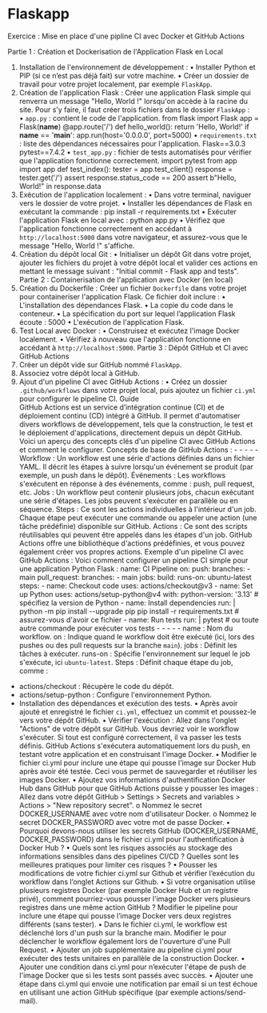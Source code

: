 # Flaskapp
Exercice : Mise en place d'une pipline CI avec Docker et GitHub Actions  

Partie 1 : Création et Dockerisation de l'Application Flask en Local 
1. Installation de l'environnement de développement : 
• Installer Python et PIP (si ce n’est pas déjà fait) sur votre machine. 
• Créer un dossier de travail pour votre projet localement, par exemple `FlaskApp`. 
2. Création de l'application Flask : Créer une application Flask simple qui renverra un message 
"Hello, World !" lorsqu'on accède à la racine du site. Pour s’y faire, il faut créer trois fichiers dans 
le dossier `FlaskApp` :  
• `app.py` : contient le code de l'application. 
from flask import Flask 
app = Flask(__name__) 
@app.route('/') 
def hello_world(): 
return 'Hello, World!' 
if __name__ == '__main__': 
app.run(host='0.0.0.0', port=5000) 
• `requirements.txt` : liste des dépendances nécessaires pour l'application. 
Flask==3.0.3 
pytest==7.4.2 
• `test_app.py` : fichier de tests automatisés pour vérifier que l'application fonctionne 
correctement. 
import pytest 
from app import app 
def test_index(): 
tester = app.test_client() 
response = tester.get('/') 
assert response.status_code == 200 
assert b"Hello, World!" in response.data 
3. Exécution de l'application localement : 
• Dans votre terminal, naviguer vers le dossier de votre projet. 
• Installer les dépendances de Flask en exécutant la commande : pip install -r requirements.txt 
• Exécuter l'application Flask en local avec : python app.py 
• Vérifiez que l'application fonctionne correctement en accédant à `http://localhost:5000` dans votre 
navigateur, et assurez-vous que le message "Hello, World !" s'affiche. 
4. Création du dépôt local Git : 
• Initialiser un dépôt Git dans votre projet, ajouter les fichiers du projet à votre dépôt local et valider 
ces actions en mettant le message suivant : "Initial commit - Flask app and tests". 
Partie 2 : Containerisation de l'application avec Docker (en local) 
1. Création du Dockerfile : Créer un fichier `Dockerfile` dans votre projet pour containeriser 
l'application Flask. Ce fichier doit inclure : 
• L'installation des dépendances Flask. 
• La copie du code dans le conteneur. 
• La spécification du port sur lequel l’application Flask écoute : 5000 
• L'exécution de l'application Flask. 
2. Test Local avec Docker : 
• Construisez et exécutez l'image Docker localement. 
• Vérifiez à nouveau que l'application fonctionne en accédant à `http://localhost:5000`. 
Partie 3 : Dépôt GitHub et CI avec GitHub Actions 
1. Créer un dépôt vide sur GitHub nommé `FlaskApp`. 
2. Associez votre dépôt local à GitHub. 
3. Ajout d'un pipeline CI avec GitHub Actions : 
• Créez un dossier `.github/workflows` dans votre projet local, puis ajoutez un fichier `ci.yml` 
pour configurer le pipeline CI. 
Guide  
GitHub Actions est un service d’intégration continue (CI) et de déploiement continu (CD) intégré à GitHub. 
Il permet d'automatiser divers workflows de développement, tels que la construction, le test et le 
déploiement d'applications, directement depuis un dépôt GitHub. Voici un aperçu des concepts clés d'un 
pipeline CI avec GitHub Actions et comment le configurer. 
Concepts de base de GitHub Actions :  - - - - - 
Workflow : Un workflow est une série d'actions définies dans un fichier YAML. Il décrit les 
étapes à suivre lorsqu'un événement se produit (par exemple, un push dans le dépôt). 
Événements : Les workflows s'exécutent en réponse à des événements, comme : push, pull 
request, etc. 
Jobs : Un workflow peut contenir plusieurs jobs, chacun exécutant une série d'étapes. Les jobs 
peuvent s'exécuter en parallèle ou en séquence. 
Steps : Ce sont les actions individuelles à l'intérieur d'un job. Chaque étape peut exécuter une 
commande ou appeler une action (une tâche prédéfinie) disponible sur GitHub. 
Actions : Ce sont des scripts réutilisables qui peuvent être appelés dans les étapes d'un job. 
GitHub Actions offre une bibliothèque d'actions prédéfinies, et vous pouvez également créer 
vos propres actions. 
Exemple d'un pipeline CI avec GitHub Actions : Voici comment configurer un pipeline CI simple pour 
une application Python Flask : 
name: CI Pipeline 
on: 
push: 
branches: - main 
pull_request: 
branches: - main 
jobs: 
build: 
runs-on: ubuntu-latest 
steps: - name: Checkout code 
uses: actions/checkout@v3 - name: Set up Python 
uses: actions/setup-python@v4 
with: 
python-version: '3.13'  # spécifiez la version de Python - name: Install dependencies 
run: | 
python -m pip install --upgrade pip 
pip install -r requirements.txt  # assurez-vous d'avoir ce fichier - name: Run tests 
run: | 
pytest  # ou toute autre commande pour exécuter vos tests - - - - - 
name : Nom du workflow. 
on : Indique quand le workflow doit être exécuté (ici, lors des pushes ou des pull requests sur la 
branche `main`). 
jobs : Définit les tâches à exécuter. 
runs-on : Spécifie l'environnement sur lequel le job s'exécute, ici `ubuntu-latest`. 
Steps : Définit chaque étape du job, comme : 
* actions/checkout : Récupère le code du dépôt. 
* actions/setup-python : Configure l'environnement Python. 
* Installation des dépendances et exécution des tests. 
• Après avoir ajouté et enregistré le fichier `ci.yml`, effectuez un commit et poussez-le vers votre 
dépôt GitHub. 
• Vérifier l'exécution : Allez dans l'onglet "Actions" de votre dépôt sur GitHub. Vous devriez voir le 
workflow s'exécuter. Si tout est configuré correctement, il va passer les tests définis. GitHub Actions 
s'exécutera automatiquement lors du push, en testant votre application et en construisant l'image 
Docker. 
• Modifier le fichier ci.yml pour inclure une étape qui pousse l'image sur Docker Hub après avoir été 
testée. Ceci vous permet de sauvegarder et réutiliser les images Docker. 
• Ajoutez vos informations d'authentification Docker Hub dans GitHub pour que GitHub Actions 
puisse y pousser les images : Allez dans votre dépôt GitHub > Settings > Secrets and variables > 
Actions > "New repository secret". 
o Nommez le secret DOCKER_USERNAME avec votre nom d'utilisateur Docker. 
o Nommez le secret DOCKER_PASSWORD avec votre mot de passe Docker. 
• Pourquoi 
devons-nous 
utiliser 
les 
secrets 
GitHub 
(DOCKER_USERNAME, 
DOCKER_PASSWORD) dans le fichier ci.yml pour l'authentification à Docker Hub ? 
• Quels sont les risques associés au stockage des informations sensibles dans des pipelines CI/CD ? 
Quelles sont les meilleures pratiques pour limiter ces risques ? 
• Pousser les modifications de votre fichier ci.yml sur Github et vérifier l’exécution du workflow dans 
l’onglet Actions sur Github. 
• Si votre organisation utilise plusieurs registres Docker (par exemple Docker Hub et un registre 
privé), comment pourriez-vous pousser l'image Docker vers plusieurs registres dans une même 
action GitHub ? Modifier le pipeline pour inclure une étape qui pousse l’image Docker vers deux 
registres différents (sans tester). 
• Dans le fichier ci.yml, le workflow est déclenché lors d'un push sur la branche main. Modifier le 
pour déclencher le workflow également lors de l'ouverture d'une Pull Request. 
• Ajouter un job supplémentaire au pipeline ci.yml pour exécuter des tests unitaires en parallèle de la 
construction Docker. 
• Ajouter une condition dans ci.yml pour n’exécuter l'étape de push de l'image Docker que si les tests 
sont passés avec succès. 
• Ajouter une étape dans ci.yml qui envoie une notification par email si un test échoue en utilisant 
une action GitHub spécifique (par exemple actions/send-mail).
